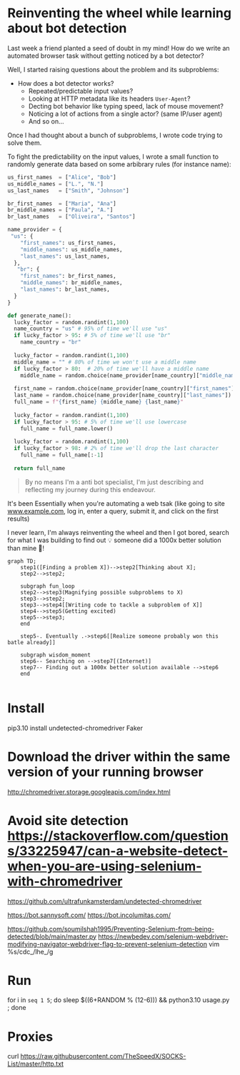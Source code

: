 # Reinventing the wheel while learning about bot detection

Last week a friend planted a seed of doubt in my mind! How do we write an automated browser task without getting noticed by a bot detector?

Well, I started raising questions about the problem and its subproblems:
* How does a bot detector works?
  * Repeated/predictable input values?
  * Looking at HTTP metadata like its headers `User-Agent`?
  * Decting bot behavior like typing speed, lack of mouse movement?
  * Noticing a lot of actions from a single actor? (same IP/user agent)
  * And so on...

Once I had thought about a bunch of subproblems, I wrote code trying to solve them. 

To fight the predictability on the input values, I wrote a small function to randomly generate data based on some arbibrary rules (for instance name):
```python
us_first_names  = ["Alice", "Bob"]
us_middle_names = ["L.", "N."]
us_last_names   = ["Smith", "Johnson"]

br_first_names  = ["Maria", "Ana"]
br_middle_names = ["Paula", "A."]
br_last_names   = ["Oliveira", "Santos"]

name_provider = {
 "us": {
    "first_names": us_first_names,
    "middle_names": us_middle_names,
    "last_names": us_last_names,
  },
   "br": {
    "first_names": br_first_names,
    "middle_names": br_middle_names,
    "last_names": br_last_names,
  }
}

def generate_name():
  lucky_factor = random.randint(1,100)
  name_country = "us" # 95% of time we'll use "us"
  if lucky_factor > 95: # 5% of time we'll use "br"
    name_country = "br"
    
  lucky_factor = random.randint(1,100)
  middle_name = "" # 80% of time we won't use a middle name
  if lucky_factor > 80:  # 20% of time we'll have a middle name
    middle_name = random.choice(name_provider[name_country]["middle_names"])
  
  first_name = random.choice(name_provider[name_country]["first_names"])
  last_name = random.choice(name_provider[name_country]["last_names"])
  full_name = f"{first_name} {middle_name} {last_name}"
  
  lucky_factor = random.randint(1,100)
  if lucky_factor > 95: # 5% of time we'll use lowercase
    full_name = full_name.lower()
    
  lucky_factor = random.randint(1,100)
  if lucky_factor > 98: # 2% of time we'll drop the last character
    full_name = full_name[:-1]
    
  return full_name
```

> By no means I'm a anti bot specialist, I'm just describing and reflecting my journey during this endeavour.

It's been Essentially when you're automating a web tsak (like going to site www.example.com, log in, enter a query, submit it, and click on the first results) 

I never learn, I'm always reinventing the wheel and then I got bored, search for what I was building to find out 💡 someone did a 1000x better solution than mine 🤡!

```mermaid
graph TD;
    step1([Finding a problem X])-->step2[Thinking about X];
    step2-->step2;
    
    subgraph fun_loop
    step2-->step3(Magnifying possible subproblems to X)
    step3-->step2;
    step3-->step4[[Writing code to tackle a subproblem of X]]
    step4-->step5(Getting excited)
    step5-->step3;
    end
    
    step5-. Eventually .->step6[[Realize someone probably won this batle already]]
    
    subgraph wisdom_moment
    step6-- Searching on -->step7[(Internet)]
    step7-- Finding out a 1000x better solution available -->step6
    end
    
```

# Install

pip3.10 install undetected-chromedriver Faker

# Download the driver within the same version of your running browser

http://chromedriver.storage.googleapis.com/index.html

# Avoid site detection https://stackoverflow.com/questions/33225947/can-a-website-detect-when-you-are-using-selenium-with-chromedriver

https://github.com/ultrafunkamsterdam/undetected-chromedriver

https://bot.sannysoft.com/
https://bot.incolumitas.com/

https://github.com/soumilshah1995/Preventing-Selenium-from-being-detected/blob/main/master.py
https://newbedev.com/selenium-webdriver-modifying-navigator-webdriver-flag-to-prevent-selenium-detection
vim %s/cdc_/lhe_/g

# Run

for i in `seq 1 5`; do sleep $((6+RANDOM % (12-6))) && python3.10 usage.py ; done

# Proxies

curl https://raw.githubusercontent.com/TheSpeedX/SOCKS-List/master/http.txt
